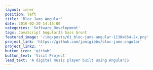 ```yaml
---
layout: inner
position: left
title: 'Bloc Jams Angular'
date: 2016-02-20 14:15:00
categories: 'Software_Development'
tags: JavaScript AngularJS Sass Grunt
featured_image: '/img/posts/01_bloc-jams-angular-1130x864-2x.png'
project_link: 'https://github.com/jamigibbs/bloc-jams-angular'
project_link2: ''
button_icon: 'github'
button_text: 'Visit Project'
lead_text: 'A digital music player built using AngularJS'
---
```


